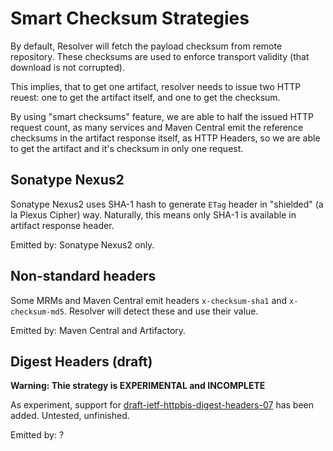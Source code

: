 # Smart Checksum Strategies
<!--
Licensed to the Apache Software Foundation (ASF) under one
or more contributor license agreements.  See the NOTICE file
distributed with this work for additional information
regarding copyright ownership.  The ASF licenses this file
to you under the Apache License, Version 2.0 (the
"License"); you may not use this file except in compliance
with the License.  You may obtain a copy of the License at

    http://www.apache.org/licenses/LICENSE-2.0

Unless required by applicable law or agreed to in writing,
software distributed under the License is distributed on an
"AS IS" BASIS, WITHOUT WARRANTIES OR CONDITIONS OF ANY
KIND, either express or implied.  See the License for the
specific language governing permissions and limitations
under the License.
-->

By default, Resolver will fetch the payload checksum from remote repository. These
checksums are used to enforce transport validity (that download is not corrupted).

This implies, that to get one artifact, resolver needs to issue two HTTP reuest:
one to get the artifact itself, and one to get the checksum.

By using "smart checksums" feature, we are able to half the issued HTTP request 
count, as many services and Maven Central emit the reference checksums in
the artifact response itself, as HTTP Headers, so we are able to get the
artifact and it's checksum in only one request.


## Sonatype Nexus2

Sonatype Nexus2 uses SHA-1 hash to generate `ETag` header in "shielded" (a la Plexus Cipher)
way. Naturally, this means only SHA-1 is available in artifact response header.

Emitted by: Sonatype Nexus2 only.

## Non-standard headers

Some MRMs and Maven Central emit headers `x-checksum-sha1` and `x-checksum-md5`. Resolver
will detect these and use their value.

Emitted by: Maven Central and Artifactory.

## Digest Headers (draft)

**Warning: Thie strategy is EXPERIMENTAL and INCOMPLETE**

As experiment, support for [draft-ietf-httpbis-digest-headers-07](https://www.ietf.org/archive/id/draft-ietf-httpbis-digest-headers-07.html)
has been added. Untested, unfinished.

Emitted by: ?


